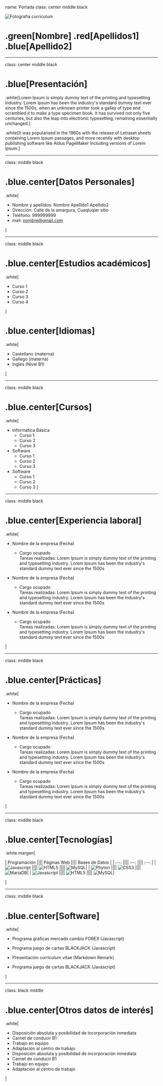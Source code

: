 name: Portada
class: center middle black

![Fotografia curriculum][image]

# .green[Nombre] .red[Apellidos1] .blue[Apellido2]

---

class: center middle black

# .blue[Presentación]

.white[Lorem Ipsum is simply dummy text of the printing and typesetting industry. Lorem Ipsum has been the industry's standard dummy text ever since the 1500s, when an unknown printer took a galley of type and scrambled it to make a type specimen book. It has survived not only five centuries, but also the leap into electronic typesetting, remaining essentially unchanged.] 

.white[It was popularised in the 1960s with the release of Letraset sheets containing Lorem Ipsum passages, and more recently with desktop publishing software like Aldus PageMaker including versions of Lorem Ipsum.]

---

class: middle black

# .blue.center[Datos Personales]

.white[

* Nombre y apellidos: Nombre Apellido1 Apellido2
* Dirección: Calle de la amargura, Cuaqluqier sitio
* Teléfono: 999999999
* mail: nombre@gmail.com

]

---

class: middle black

# .blue.center[Estudios académicos]

.white[

* Curso 1
* Curso 2
* Curso 3
* Curso 4

]

# .blue.center[Idiomas]

.white[

* Castellano (materna)
* Gallego (materna)
* Inglés (Nivel B1)

]

---

class: middle black

# .blue.center[Cursos]

.white[

* Informática Básica
  * Curso 1
  * Curso 2
  * Curso 3
* Software
  * Curso 1
  * Curso 2
  * Curso 3
* Software
  * Curso 1
  * Curso 2
  * Curso 3
]

---

class: middle black

# .blue.center[Experiencia laboral]

.white[

* Nombre de la empresa (Fecha)
  * Cargo ocupado  
  Tareas realizadas: Lorem Ipsum is simply dummy text of the printing and typesetting industry. Lorem Ipsum has been the industry's standard dummy text ever since the 1500s
  
* Nombre de la empresa (Fecha)
  * Cargo ocupado  
  Tareas realizadas: Lorem Ipsum is simply dummy text of the printing and typesetting industry. Lorem Ipsum has been the industry's standard dummy text ever since the 1500s

* Nombre de la empresa (Fecha)
  * Cargo ocupado  
  Tareas realizadas: Lorem Ipsum is simply dummy text of the printing and typesetting industry. Lorem Ipsum has been the industry's standard dummy text ever since the 1500s

]

---

class: middle black

# .blue.center[Prácticas]

.white[

* Nombre de la empresa (Fecha)
  * Cargo ocupado  
  Tareas realizadas: Lorem Ipsum is simply dummy text of the printing and typesetting industry. Lorem Ipsum has been the industry's standard dummy text ever since the 1500s
  
* Nombre de la empresa (Fecha)
  * Cargo ocupado  
  Tareas realizadas: Lorem Ipsum is simply dummy text of the printing and typesetting industry. Lorem Ipsum has been the industry's standard dummy text ever since the 1500s

* Nombre de la empresa (Fecha)
  * Cargo ocupado  
  Tareas realizadas: Lorem Ipsum is simply dummy text of the printing and typesetting industry. Lorem Ipsum has been the industry's standard dummy text ever since the 1500s

]

---

class: middle black

# .blue.center[Tecnologías]

.white.margen[

| Programación |||| Páginas Web |||| Bases de Datos |
| :--: |||| :--: |||| :--: |
| ![Javascript][javascript] |||| ![HTML5][html5] |||| ![MySQL][mysql]|
| ![Phyton][phyton] |||| ![CSS3][css] |||| ![MariaDB][mariadb]|
| ![Javascript][javascript] |||| ![HTML5][html5] |||| ![MySQL][mysql]|

]

---

class: middle black

# .blue.center[Software]

.white[

* Programa gráficas mercado cambio FOREX (Javascript)

* Programa juego de cartas BLACKJACK (Javascript)

* Presentación curriculum vitae (Markdown Remark)

* Programa juego de cartas BLACKJACK (Javascript)

]

---

class:  black middle

# .blue.center[Otros datos de interés]

.white[

* Disposición absoluta y posibilidad de incorporación inmediata
* Carnet de conducir B1
* Trabajo en equipo
* Adaptación al centro de trabajo
* Disposición absoluta y posibilidad de incorporación inmediata
* Carnet de conducir B1
* Trabajo en equipo
* Adaptación al centro de trabajo

]

[image]: assets/img/foto.jpg
[javascript]: assets/img/logo-javascript.png
[phyton]: assets/img/logo-phyton.png
[html5]: assets/img/logo-html.png
[css]: assets/img/logo-css.png
[mysql]: assets/img/logo-mysql.png
[mariadb]: assets/img/logo-mariadb.png
